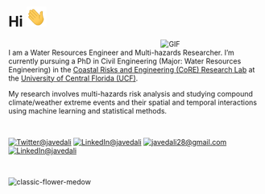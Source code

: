 
   <h1 align="left">Hi <img src="https://raw.githubusercontent.com/ABSphreak/ABSphreak/master/gifs/Hi.gif" width="40px" /></h1>
 
  <img align="right" alt="GIF" src="https://github.com/abhisheknaiidu/abhisheknaiidu/blob/master/code.gif?raw=true" width="40%" height="40%" /><br>
I am a Water Resources Engineer and Multi-hazards Researcher. I’m currently pursuing a PhD in Civil Engineering (Major: Water Resources Engineering) in the [Coastal Risks and Engineering (CoRE) Research Lab](https://core-lab.weebly.com/) at the [University of Central Florida (UCF)](https://www.ucf.edu/). 

My research involves multi-hazards risk analysis and studying compound climate/weather extreme events and their spatial and temporal interactions using machine learning and statistical methods.

<br>



 <p align="left">
  <a href="https://twitter.com/javedali99"><img src="https://img.shields.io/badge/twitter-%231DA1F2.svg?&style=for-the-badge&logo=twitter&logoColor=white" alt="Twitter@javedali"></a>
  <a href="https://www.linkedin.com/in/javedali18"><img src="https://img.shields.io/badge/linkedin-%230077B5.svg?&style=for-the-badge&logo=linkedin&logoColor=white" alt="LinkedIn@javedali"></a>
  <a href="mailto:javedali28@gmail.com"><img src="https://img.shields.io/badge/gmail-D14836?&style=for-the-badge&logo=gmail&logoColor=white" alt="javedali28@gmail.com"></a>
 <a href="https://javedali.net"><img src="https://img.shields.io/badge/Website%20-%2302569B.svg?&style=for-the-badge&logo=WordPress&logoColor=white" alt="LinkedIn@javedali"></a>
</p>

</p>

<br>

![classic-flower-medow](https://user-images.githubusercontent.com/15319503/153984316-99e47aa9-3a1e-40bc-a4b1-e9d277da3816.png)


